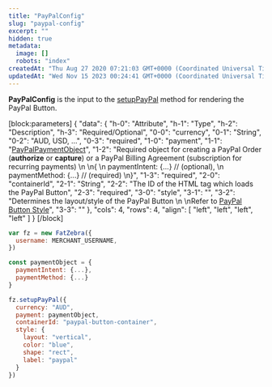 ```yaml
---
title: "PayPalConfig"
slug: "paypal-config"
excerpt: ""
hidden: true
metadata: 
  image: []
  robots: "index"
createdAt: "Thu Aug 27 2020 07:21:03 GMT+0000 (Coordinated Universal Time)"
updatedAt: "Wed Nov 15 2023 00:24:41 GMT+0000 (Coordinated Universal Time)"
---
```

**PayPalConfig** is the input to the [setupPayPal](doc:setup-paypal) method for rendering the PayPal Button.

[block:parameters]
{
  "data": {
    "h-0": "Attribute",
    "h-1": "Type",
    "h-2": "Description",
    "h-3": "Required/Optional",
    "0-0": "currency",
    "0-1": "String",
    "0-2": "AUD, USD, …",
    "0-3": "required",
    "1-0": "payment",
    "1-1": "[PayPalPaymentObject](doc:paypal-payment-object)",
    "1-2": "Required object for creating a PayPal Order (**authorize** or **capture**) or a PayPal Billing Agreement (subscription for recurring payments)  \n  \n{  \n   paymentIntent: {...}    // (optional),  \n    paymentMethod: {...} // (required)  \n}",
    "1-3": "required",
    "2-0": "containerId",
    "2-1": "String",
    "2-2": "The ID of the HTML tag which loads the PayPal Button",
    "2-3": "required",
    "3-0": "style",
    "3-1": "",
    "3-2": "Determines the layout/style of the PayPal Button  \n  \nRefer to [PayPal Button Style](https://developer.paypal.com/docs/archive/checkout/how-to/customize-button/#button-styles)",
    "3-3": ""
  },
  "cols": 4,
  "rows": 4,
  "align": [
    "left",
    "left",
    "left",
    "left"
  ]
}
[/block]


```javascript
var fz = new FatZebra({
  username: MERCHANT_USERNAME,
})

const paymentObject = {
  paymentIntent: {...},
  paymentMethod: {...}
}

fz.setupPayPal({
  currency: "AUD",
  payment: paymentObject,
  containerId: "paypal-button-container",
  style: {
    layout: "vertical",
    color: "blue",
    shape: "rect",
    label: "paypal"
  }
})
```
